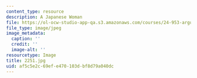 ```yaml
---
content_type: resource
description: A Japanese Woman
file: https://ol-ocw-studio-app-qa.s3.amazonaws.com/courses/24-953-argument-structure-and-syntax-spring-2003/af5c5e2c69efe470103dbf8d79a040dc_2251.jpg
file_type: image/jpeg
image_metadata:
  caption: ''
  credit: ''
  image-alt: ''
resourcetype: Image
title: 2251.jpg
uid: af5c5e2c-69ef-e470-103d-bf8d79a040dc
---
```

